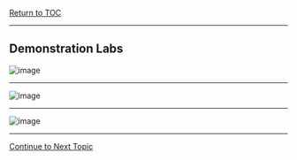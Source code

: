 <a href="https://github.com/CyberTrainingUSAF/06-Intro-to-Algorithms/blob/master/00-Table-of-Contents.md"> Return to TOC </a>

---

## Demonstration Labs

![image](https://user-images.githubusercontent.com/19671036/60618009-a0cfad00-9d9a-11e9-9d1c-45ecd62a0825.png)

---

![image](https://user-images.githubusercontent.com/19671036/60618016-a6c58e00-9d9a-11e9-95f7-b70f978a0d31.png)

---

![image](https://user-images.githubusercontent.com/19671036/60618025-ac22d880-9d9a-11e9-921a-99dc3bf6d153.png)

---

<a href="https://github.com/CyberTrainingUSAF/06-Intro-to-Algorithms/blob/master/06_Searching_Algorithms.md"> Continue to Next Topic </a>
